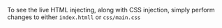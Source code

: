 
To see the live HTML injecting, along with CSS injection, simply perform changes to either `index.htmll` or `css/main.css`